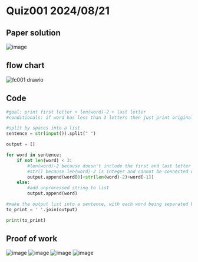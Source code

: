 # Quiz001 2024/08/21

## Paper solution
![image](https://github.com/user-attachments/assets/56723ade-bb17-425d-be14-9cef29f6ba5e)

## flow chart
![fc001 drawio](https://github.com/user-attachments/assets/4f73fb8d-5b38-499c-a494-fa8fd3357088)

## Code
```.py
#goal: print first letter + len(word)-2 + last letter
#conditionals: if word has less than 3 letters then just print original

#split by spaces into a list
sentence = str(input()).split(" ")

output = []

for word in sentence:
    if not len(word) < 3:
        #len(word)-2 because doesn't include the first and last letter
        #str() because len(word)-2 is integer and cannot be connected with str
        output.append(word[0]+str(len(word)-2)+word[-1])
    else:
        #add unprocessed string to list
        output.append(word)

#make the output list into a sentence, with each word being separated by a space
to_print = ' '.join(output)

print(to_print)
```


## Proof of work
![image](https://github.com/user-attachments/assets/39f0c79e-54dd-4746-acb4-f24d1e2ff0da)
![image](https://github.com/user-attachments/assets/ca679ec7-f2d6-414b-8cbd-8b3e137e2c16)
![image](https://github.com/user-attachments/assets/3cd57bea-70bc-4ebe-8809-58f6d4ba9acf)
![image](https://github.com/user-attachments/assets/4f50965c-938f-4fd8-936d-d1b032700046)





